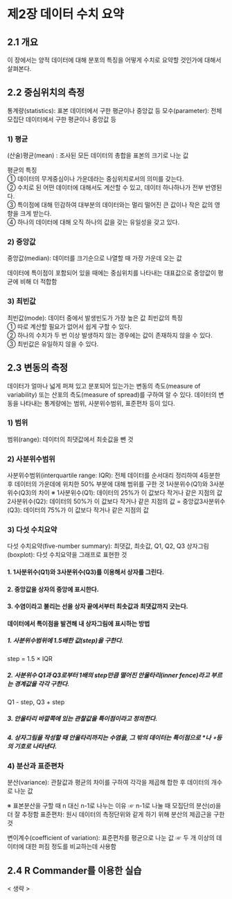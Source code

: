 # 제2장 데이터 수치 요약

## 2.1 개요
 이 장에서는 양적 데이터에 대해 분포의 특징을 어떻게 수치로 요약할 것인가에 대해서 살펴본다.

## 2.2 중심위치의 측정
 통계량(statistics): 표본 데이터에서 구한 평균이나 중앙값 등
 모수(parameter): 전체 모집단 데이터에서 구한 평균이나 중앙값 등
### 1) 평균
 (산술)평균(mean) : 조사된 모든 데이터의 총합을 표본의 크기로 나눈 값
 
 평균의 특징  
 ① 데이터의 무게중심이나 가운데라는 중심위치로서의 의미를 갖는다.  
 ② 수치로 된 어떤 데이터에 대해서도 계산할 수 있고, 데이터 하나하나가 전부 반영된다.  
 ③ 특이점에 대해 민감하여 대부분의 데이터와는 멀리 떨어진 큰 값이나 작은 값의 영향을 크게 받는다.  
 ④ 하나의 데이터에 대해 오직 하나의 값을 갖는 유일성을 갖고 있다.  

### 2) 중앙값
 중앙값(median): 데이터를 크기순으로 나열할 때 가장 가운데 오는 값
 
 데이터에 특이점이 포함되어 있을 때에는 중심위치를 나타내는 대표값으로 중앙값이 평균에 비해 더 적합함

### 3) 최빈값
 최빈값(mode): 데이터 중에서 발생빈도가 가장 높은 값
 최빈값의 특징  
 ① 따로 계산할 필요가 없어서 쉽게 구할 수 있다.  
 ② 하나의 수치가 두 번 이상 발생하지 않는 경우에는 값이 존재하지 않을 수 있다.  
 ③ 최빈값은 유일하지 않을 수 있다.  

## 2.3 변동의 측정
 데이터가 얼마나 넓게 퍼져 있고 분포되어 있는가는 변동의 측도(measure of variability) 또는 산포의 측도(measure of spread)를 구하여 알 수 있다.
 데이터의 변동을 나타내는 통계량에는 범위, 사분위수범위, 표준편차 등이 있다.
### 1) 범위
 범위(range): 데이터의 최댓값에서 최솟값을 뺀 것
### 2) 사분위수범위
 사분위수범위(interquartile range: IQR): 전체 데이터를 순서대리 정리하여 4등분한 후 데이터의 가운데에 위치한 50% 부분에 대해 범위를 구한 것
 1사분위수(Q1)와 3사분위수(Q3)의 차이
 ※ 1사분위수(Q1): 데이터의 25%가 이 값보다 작거나 같은 지점의 값2사분위수(Q2): 데이터의 50%가 이 값보다 작거나 같은 지점의 값 = 중앙값3사분위수(Q3): 데이터의 75%가 이 값보다 작거나 같은 지점의 값
### 3) 다섯 수치요약
 다섯 수치요약(five-number summary): 최댓값, 최솟값, Q1, Q2, Q3
 상자그림(boxplot): 다섯 수치요약을 그래프로 표현한 것
#### 1. 1사분위수(Q1)와 3사분위수(Q3)를 이용해서 상자를 그린다.
#### 2. 중앙값을 상자의 중앙에 표시한다.
#### 3. 수염이라고 불리는 선을 상자 끝에서부터 최솟값과 최댓값까지 긋는다.

#### 데이터에서 특이점을 발견해 내 상자그림에 표시하는 방법
##### 1. 사분위수범위에 1.5배한 값(step)을 구한다.
  step = 1.5 × IQR
##### 2. 사분위수 Q1과 Q3로부터 1배의 step만큼 떨어진 안울타리(inner fence)라고 부르는 경계값을 각각 구한다.
  Q1 - step, Q3 + step
##### 3. 안울타리 바깥쪽에 있는 관찰값을 특이점이라고 정의한다.
##### 4. 상자그림을 작성할 때 안울타리까지는 수염을, 그 밖의 데이터는 특이점으로 *나 ∘등의 기호로 나타낸다.
### 4) 분산과 표준편차
 분산(variance): 관찰값과 평균의 차이를 구하여 각각을 제곱해 합한 후 데이터의 개수로 나눈 값
 
 ※ 표본분산을 구할 때 n 대신 n-1로 나누는 이유
  ☞ n-1로 나눌 때 모집단의 분산(σ)을 더 잘 추정함
 표준편차: 원시 데이터의 측정단위와 같게 하기 위해 분산의 제곱근을 구한 것

 변이계수(coefficient of variation): 표준편차를 평균으로 나눈 값
 ☞ 두 개 이상의 데이터에 대한 퍼짐 정도를 비교하는데 사용함

## 2.4 R Commander를 이용한 실습
< 생략 >
 
